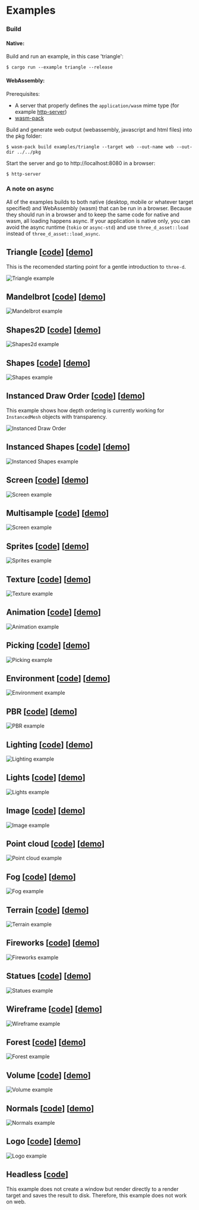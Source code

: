 # Examples

### Build

#### Native:

Build and run an example, in this case 'triangle':

```console
$ cargo run --example triangle --release
```

#### WebAssembly:

Prerequisites:

- A server that properly defines the `application/wasm` mime type (for example [http-server](https://www.npmjs.com/package/http-server))
- [wasm-pack](https://rustwasm.github.io/wasm-pack/)

Build and generate web output (webassembly, javascript and html files) into the pkg folder:

```console
$ wasm-pack build examples/triangle --target web --out-name web --out-dir ../../pkg
```

Start the server and go to http://localhost:8080 in a browser:

```console
$ http-server
```

### A note on async

All of the examples builds to both native (desktop, mobile or whatever target specified) and WebAssembly (wasm) that can be run in a browser.
Because they should run in a browser and to keep the same code for native and wasm, all loading happens async.
If your application is native only, you can avoid the async runtime (`tokio` or `async-std`) and use `three_d_asset::load` instead of `three_d_asset::load_async`.

## Triangle [[code](https://github.com/asny/three-d/tree/master/examples/triangle/src/main.rs)] [[demo](https://asny.github.io/three-d/0.16/triangle.html)]

This is the recomended starting point for a gentle introduction to `three-d`.

![Triangle example](https://asny.github.io/three-d/0.16/triangle.png)

## Mandelbrot [[code](https://github.com/asny/three-d/tree/master/examples/mandelbrot/src/main.rs)] [[demo](https://asny.github.io/three-d/0.16/mandelbrot.html)]

![Mandelbrot example](https://asny.github.io/three-d/0.16/mandelbrot.png)

## Shapes2D [[code](https://github.com/asny/three-d/tree/master/examples/shapes2d/src/main.rs)] [[demo](https://asny.github.io/three-d/0.16/shapes2d.html)]

![Shapes2d example](https://asny.github.io/three-d/0.16/shapes2d.png)

## Shapes [[code](https://github.com/asny/three-d/tree/master/examples/shapes/src/main.rs)] [[demo](https://asny.github.io/three-d/0.16/shapes.html)]

![Shapes example](https://asny.github.io/three-d/0.16/shapes.png)

## Instanced Draw Order [[code](https://github.com/asny/three-d/tree/master/examples/instanced_draw_order/src/main.rs)] [[demo](https://asny.github.io/three-d/0.16/instanced_draw_order.html)]

This example shows how depth ordering is currently working for `InstancedMesh` objects with transparency.

![Instanced Draw Order](https://asny.github.io/three-d/0.16/instanced_draw_order.png)

## Instanced Shapes [[code](https://github.com/asny/three-d/tree/master/examples/instanced_shapes/src/main.rs)] [[demo](https://asny.github.io/three-d/0.16/instanced_shapes.html)]

![Instanced Shapes example](https://asny.github.io/three-d/0.16/instanced_shapes.png)

## Screen [[code](https://github.com/asny/three-d/tree/master/examples/screen/src/main.rs)] [[demo](https://asny.github.io/three-d/0.16/screen.html)]

![Screen example](https://asny.github.io/three-d/0.16/screen.png)

## Multisample [[code](https://github.com/asny/three-d/tree/master/examples/multisample/src/main.rs)] [[demo](https://asny.github.io/three-d/0.16/multisample.html)]

![Screen example](https://asny.github.io/three-d/0.16/multisample.png)

## Sprites [[code](https://github.com/asny/three-d/tree/master/examples/sprites/src/main.rs)] [[demo](https://asny.github.io/three-d/0.16/sprites.html)]

![Sprites example](https://asny.github.io/three-d/0.16/sprites.png)

## Texture [[code](https://github.com/asny/three-d/tree/master/examples/texture/src/main.rs)] [[demo](https://asny.github.io/three-d/0.16/texture.html)]

![Texture example](https://asny.github.io/three-d/0.16/texture.png)

## Animation [[code](https://github.com/asny/three-d/tree/master/examples/animation/src/main.rs)] [[demo](https://asny.github.io/three-d/0.16/animation.html)]

![Animation example](https://asny.github.io/three-d/0.16/animation.png)

## Picking [[code](https://github.com/asny/three-d/tree/master/examples/picking/src/main.rs)] [[demo](https://asny.github.io/three-d/0.16/picking.html)]

![Picking example](https://asny.github.io/three-d/0.16/picking.png)

## Environment [[code](https://github.com/asny/three-d/tree/master/examples/environment/src/main.rs)] [[demo](https://asny.github.io/three-d/0.16/environment.html)]

![Environment example](https://asny.github.io/three-d/0.16/environment.png)

## PBR [[code](https://github.com/asny/three-d/tree/master/examples/pbr/src/main.rs)] [[demo](https://asny.github.io/three-d/0.16/pbr.html)]

![PBR example](https://asny.github.io/three-d/0.16/pbr.png)

## Lighting [[code](https://github.com/asny/three-d/tree/master/examples/lighting/src/main.rs)] [[demo](https://asny.github.io/three-d/0.16/lighting.html)]

![Lighting example](https://asny.github.io/three-d/0.16/lighting.png)

## Lights [[code](https://github.com/asny/three-d/tree/master/examples/lights/src/main.rs)] [[demo](https://asny.github.io/three-d/0.16/lights.html)]

![Lights example](https://asny.github.io/three-d/0.16/lights.png)

## Image [[code](https://github.com/asny/three-d/tree/master/examples/image/src/main.rs)] [[demo](https://asny.github.io/three-d/0.16/image.html)]

![Image example](https://asny.github.io/three-d/0.16/image.png)

## Point cloud [[code](https://github.com/asny/three-d/tree/master/examples/point_cloud/src/main.rs)] [[demo](https://asny.github.io/three-d/0.16/point_cloud.html)]

![Point cloud example](https://asny.github.io/three-d/0.16/point_cloud.png)

## Fog [[code](https://github.com/asny/three-d/tree/master/examples/fog/src/main.rs)] [[demo](https://asny.github.io/three-d/0.16/fog.html)]

![Fog example](https://asny.github.io/three-d/0.16/fog.png)

## Terrain [[code](https://github.com/asny/three-d/tree/master/examples/terrain/src/main.rs)] [[demo](https://asny.github.io/three-d/0.16/terrain.html)]

![Terrain example](https://asny.github.io/three-d/0.16/terrain.png)

## Fireworks [[code](https://github.com/asny/three-d/tree/master/examples/fireworks/src/main.rs)] [[demo](https://asny.github.io/three-d/0.16/fireworks.html)]

![Fireworks example](https://asny.github.io/three-d/0.16/fireworks.png)

## Statues [[code](https://github.com/asny/three-d/tree/master/examples/statues/src/main.rs)] [[demo](https://asny.github.io/three-d/0.16/statues.html)]

![Statues example](https://asny.github.io/three-d/0.16/statues.png)

## Wireframe [[code](https://github.com/asny/three-d/tree/master/examples/wireframe/src/main.rs)] [[demo](https://asny.github.io/three-d/0.16/wireframe.html)]

![Wireframe example](https://asny.github.io/three-d/0.16/wireframe.png)

## Forest [[code](https://github.com/asny/three-d/tree/master/examples/forest/src/main.rs)] [[demo](https://asny.github.io/three-d/0.16/forest.html)]

![Forest example](https://asny.github.io/three-d/0.16/forest.png)

## Volume [[code](https://github.com/asny/three-d/tree/master/examples/volume/src/main.rs)] [[demo](https://asny.github.io/three-d/0.16/volume.html)]

![Volume example](https://asny.github.io/three-d/0.16/volume.png)

## Normals [[code](https://github.com/asny/three-d/tree/master/examples/normals/src/main.rs)] [[demo](https://asny.github.io/three-d/0.16/normals.html)]

![Normals example](https://asny.github.io/three-d/0.16/normals.png)

## Logo [[code](https://github.com/asny/three-d/tree/master/examples/logo/src/main.rs)] [[demo](https://asny.github.io/three-d/0.16/logo.html)]

![Logo example](https://asny.github.io/three-d/0.16/logo.png)

## Headless [[code](https://github.com/asny/three-d/tree/master/examples/headless/src/main.rs)]

This example does not create a window but render directly to a render target and saves the result to disk. Therefore, this example does not work on web.
